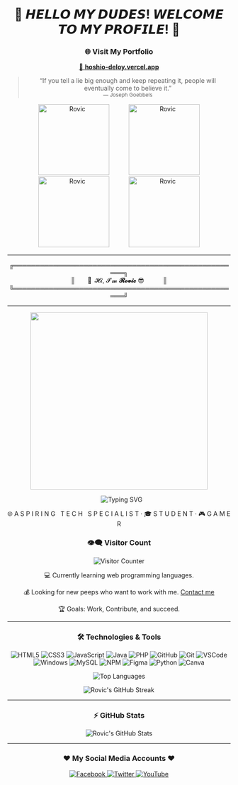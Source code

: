 <h1 align="center">👾 𝙃𝙀𝙇𝙇𝙊 𝙈𝙔 𝘿𝙐𝘿𝙀𝙎! 𝙒𝙀𝙇𝘾𝙊𝙈𝙀 𝙏𝙊 𝙈𝙔 𝙋𝙍𝙊𝙁𝙄𝙇𝙀! 👾</h1>


<!--
**Rovic420/Rovic420** is a ✨ _special_ ✨ repository because its `README.md` (this file) appears on your GitHub profile.


-->
<h3 align="center">🌐 Visit My Portfolio</h3>

<p align="center">
  <a href="https://hoshio-deloy.vercel.app/" target="_blank">
    🚀 <strong>hoshio-deloy.vercel.app</strong>
  </a>
</p>


<blockquote align="center">
  “If you tell a lie big enough and keep repeating it, people will eventually come to believe it.”
  <br/>
  <sub>— Joseph Goebbels</sub>
</blockquote>


<p align="center">
  <img src="https://user-images.githubusercontent.com/49750136/133055850-5e24e018-932a-4b15-bf7b-6f9d04271e27.png" alt="Rovic" width="160" hspace="20"/>
  <img src="https://raw.githubusercontent.com/Rovic420/portf/refs/heads/main/illust_102773124_20250427_083111.png" alt="Rovic" width="160" hspace="20"/>
  <img src="https://raw.githubusercontent.com/Rovic420/portf/refs/heads/main/illust_119849342_20250420_112226.png" alt="Rovic" width="160" hspace="20"/>
  <img src="https://raw.githubusercontent.com/Rovic420/portf/refs/heads/main/illust_95069214_20250418_130240.png" alt="Rovic" width="160" hspace="20"/>
</p>


---


<p align="center">
  ╔════════════════════════════════════════════════════╗<br/>
  ║ &emsp;👾 𝓗𝓲, 𝓘’𝓶 <strong>𝓡𝓸𝓿𝓲𝓬</strong> 😎&emsp;&emsp; ║<br/>
  ╚════════════════════════════════════════════════════╝
</p>


---

<p align="center">
  <img src="https://media.tenor.com/Ems-mLvCeqwAAAAC/cid-kagenou.gif" width="400"/>
</p>


<p align="center">
   &nbsp;&nbsp;
  <img src="https://readme-typing-svg.herokuapp.com?font=Orbitron&duration=3000&color=00FF00&center=true&vCenter=true&lines=I'm+Rovic%2C+20+years+old;Front+End+Developer;Gamer;Anime+Enthusiast" alt="Typing SVG" />
</p>



<p align="center">
  🌐 A S P I R I N G &nbsp; T E C H &nbsp; S P E C I A L I S T · 🎓 S T U D E N T · 🎮 G A M E R
</p>



<h3 align="center">👁️‍🗨️ Visitor Count</h3>

<p align="center">
  <img src="https://profile-counter.glitch.me/Rovic420/count.svg" alt="Visitor Counter"/>
</p>


<p align="center">💻 Currently learning web programming languages.</p>
<p align="center">💰 Looking for new peeps who want to work with me. <a href="mailto:Deloy371@pm.me">Contact me</a></p>
<p align="center">🏆 Goals: Work, Contribute, and succeed.</p>


<hr width="100%">


<h3 align="center">🛠️ Technologies & Tools</h3>

<p align="center">
  <img src="https://img.icons8.com/color/30/html-5.png" alt="HTML5"/>
  <img src="https://img.icons8.com/color/30/css3.png" alt="CSS3"/>
  <img src="https://img.icons8.com/color/30/javascript.png" alt="JavaScript"/>
  <img src="https://img.icons8.com/color/30/000000/java-coffee-cup-logo--v1.png" alt="Java"/>
  <img src="https://img.icons8.com/color/30/php.png" alt="PHP"/>
  <img src="https://img.icons8.com/material-outlined/30/github.png" alt="GitHub"/>
  <img src="https://img.icons8.com/color/30/git.png" alt="Git"/>
  <img src="https://img.icons8.com/color/30/visual-studio-code-2019.png" alt="VSCode"/>
  <img src="https://img.icons8.com/color/30/windows-10.png" alt="Windows"/>
  <img src="https://img.icons8.com/fluency/48/4a90e2/mysql-logo.png" alt="MySQL"/>
  <img src="https://img.icons8.com/color/30/npm.png" alt="NPM"/>
  <img src="https://img.icons8.com/color/30/figma.png" alt="Figma"/>
  <img src="https://img.icons8.com/color/30/python.png" alt="Python"/>
  <img src="https://img.icons8.com/color/30/canva.png" alt="Canva"/>
</p>

<p align="center">
  <img src="https://github-readme-stats.vercel.app/api/top-langs/?username=Rovic420&theme=radical&show_icons=true&hide_border=true&layout=compact" alt="Top Languages"/>
</p>


<p align="center">
  <img src="https://github-readme-streak-stats.herokuapp.com/?user=Rovic420&theme=radical&hide_border=true&include_all_commits=true" alt="Rovic's GitHub Streak"/>
</p>


<hr width="100%">


<h3 align="center">⚡ GitHub Stats</h3>

<p align="center">
  <img src="https://github-readme-stats.vercel.app/api?username=Rovic420&theme=radical&show_icons=true&hide_border=true&count_private=true" alt="Rovic's GitHub Stats"/>
</p>


<hr width="100%">


<h3 align="center">❤️ My Social Media Accounts ❤️</h3>


<p align="center">
  <a href="https://facebook.com/RovicDeloyTV">
    <img src="https://img.shields.io/badge/facebook-%231877F2.svg?&style=for-the-badge&logo=facebook&logoColor=white" alt="Facebook"/>
  </a>
  <a href="https://twitter.com/Fishausted">
    <img src="https://img.shields.io/badge/twitter-%231DA1F2.svg?&style=for-the-badge&logo=twitter&logoColor=white" alt="Twitter"/>
  </a>
  <a href="https://m.youtube.com/channel/UCZhAG9pz_YzNAOiQelO5tCQ">
    <img src="https://img.shields.io/badge/youtube-%23FF0000.svg?&style=for-the-badge&logo=youtube&logoColor=white" alt="YouTube"/>
  </a>
</p>

